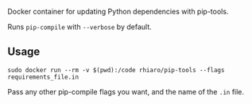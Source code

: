 Docker container for updating Python dependencies with pip-tools.

Runs `pip-compile` with `--verbose` by default.

## Usage

```
sudo docker run --rm -v $(pwd):/code rhiaro/pip-tools --flags requirements_file.in
```

Pass any other pip-compile flags you want, and the name of the `.in` file.